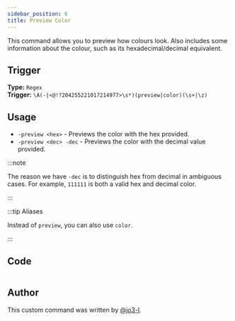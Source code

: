```yaml
---
sidebar_position: 6
title: Preview Color
---
```


This command allows you to preview how colours look. Also includes some information about the colour, such as its hexadecimal/decimal equivalent.

## Trigger

**Type:** `Regex`<br />
**Trigger:** `\A(-|<@!?204255221017214977>\s*)(preview|color)(\s+|\z)`

## Usage

- `-preview <hex>` - Previews the color with the hex provided.
- `-preview <dec> -dec` - Previews the color with the decimal value provided.

:::note

The reason we have `-dec` is to distinguish hex from decimal in ambiguous cases. For example, `111111` is both a valid hex and decimal color.

:::

:::tip Aliases

Instead of `preview`, you can also use `color`.

:::

## Code

```go file=../../../src/utilities/preview.go.tmpl

```

## Author

This custom command was written by [@jo3-l](https://github.com/jo3-l).
